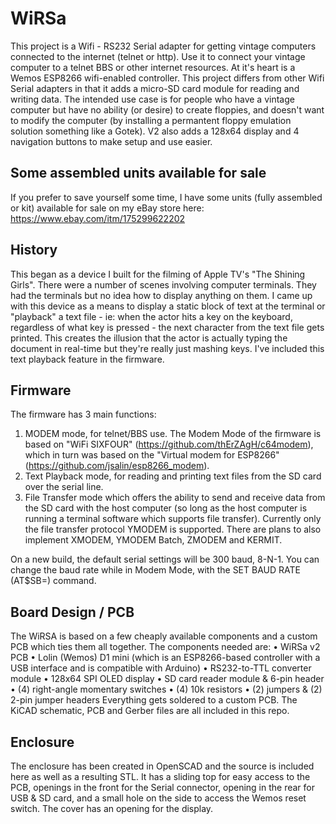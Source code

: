 # WiRSa
This project is a Wifi - RS232 Serial adapter for getting vintage computers connected to the internet (telnet or http). Use it to connect your vintage computer to a telnet BBS or other internet resources. At it's heart is a Wemos ESP8266 wifi-enabled controller. This project differs from other Wifi Serial adapters in that it adds a micro-SD card module for reading and writing data. The intended use case is for people who have a vintage computer but have no ability (or desire) to create floppies, and doesn't want to modify the computer (by installing a permantent floppy emulation solution something like a Gotek). V2 also adds a 128x64 display and 4 navigation buttons to make setup and use easier.

## Some assembled units available for sale
If you prefer to save yourself some time, I have some units (fully assembled or kit) available for sale on my eBay store here: https://www.ebay.com/itm/175299622202 

## History
This began as a device I built for the filming of Apple TV's "The Shining Girls". There were a number of scenes involving computer terminals. They had the terminals but no idea how to display anything on them. I came up with this device as a means to display a static block of text at the terminal or "playback" a text file - ie: when the actor hits a key on the keyboard, regardless of what key is pressed - the next character from the text file gets printed. This creates the illusion that the actor is actually typing the document in real-time but they're really just mashing keys. I've included this text playback feature in the firmware.

## Firmware
The firmware has 3 main functions:  
1. MODEM mode, for telnet/BBS use. The Modem Mode of the firmware is based on "WiFi SIXFOUR" (https://github.com/thErZAgH/c64modem), which in turn was based on the "Virtual modem for ESP8266" (https://github.com/jsalin/esp8266_modem).
2. Text Playback mode, for reading and printing text files from the SD card over the serial line.
3. File Transfer mode which offers the ability to send and receive data from the SD card with the host computer (so long as the host computer is running a terminal software which supports file transfer). Currently only the file transfer protocol YMODEM is supported. There are plans to also implement XMODEM,  YMODEM Batch, ZMODEM and KERMIT.

On a new build, the default serial settings will be 300 baud, 8-N-1. You can change the baud rate while in Modem Mode, with the SET BAUD RATE (AT$SB=) command.

## Board Design / PCB
The WiRSA is based on a few cheaply available components and a custom PCB which ties them all together. The components needed are: 
• WiRSa v2 PCB
• Lolin (Wemos) D1 mini (which is an ESP8266-based controller with a USB interface and is compatible with Arduino)
• RS232-to-TTL converter module
• 128x64 SPI OLED display
• SD card reader module & 6-pin header
• (4) right-angle momentary switches
• (4) 10k resistors
• (2) jumpers & (2) 2-pin jumper headers
Everything gets soldered to a custom PCB. The KiCAD schematic, PCB and Gerber files are all included in this repo. 

## Enclosure
The enclosure has been created in OpenSCAD and the source is included here as well as a resulting STL. It has a sliding top for easy access to the PCB, openings in the front for the Serial connector, opening in the rear for USB & SD card, and a small hole on the side to access the Wemos reset switch. The cover has an opening for the display.

